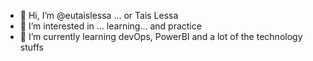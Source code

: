 - 👋 Hi, I’m @eutaislessa ... or Tais Lessa
- 👀 I’m interested in ... learning... and practice
- 🌱 I’m currently learning devOps, PowerBI and a lot of the technology stuffs

<!---
eutaislessa/eutaislessa is a ✨ special ✨ repository because its `README.md` (this file) appears on your GitHub profile.
You can click the Preview link to take a look at your changes.
--->
